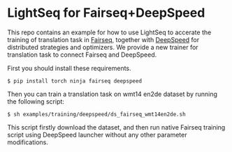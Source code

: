 # LightSeq for Fairseq+DeepSpeed
This repo contains an example for how to use LightSeq to accerate the training of translation task in [Fairseq](https://github.com/pytorch/fairseq), together with [DeepSpeed](https://github.com/microsoft/DeepSpeed) for distributed strategies and optimizers. We provide a new trainer for translation task to connect Fairseq and DeepSpeed.

First you should install these requirements.
```shell
$ pip install torch ninja fairseq deepspeed
```

Then you can train a translation task on wmt14 en2de dataset by running the following script:
```shell
$ sh examples/training/deepspeed/ds_fairseq_wmt14en2de.sh
```

This script firstly download the dataset, and then run native Fairseq training script using DeepSpeed launcher without any other parameter modifications.

